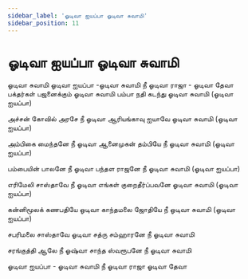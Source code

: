 ```yaml
---
sidebar_label: 'ஓடிவா ஐயப்பா ஓடிவா சுவாமி'
sidebar_position: 11
---
```


# **ஓடிவா ஐயப்பா ஓடிவா சுவாமி**


ஓடிவா சுவாமி
ஓடிவா ஐயப்பா -ஓடிவா சுவாமி நீ
ஓடிவா ராஜா - ஓடிவா தேவா
பக்தர்கள் பஜனைக்கும் ஓடிவா சுவாமி
பம்பா நதி கடந்து ஓடிவா சுவாமி (ஓடிவா ஐயப்பா)

அச்சன் கோவில் அரசே நீ ஓடிவா
ஆரியங்காவு ஐயாவே ஓடிவா சுவாமி (ஓடிவா ஐயப்பா)

அம்பிகை மைந்தனே நீ ஓடிவா
ஆனைமுகன் தம்பியே நீ ஓடிவா சுவாமி (ஓடிவா ஐயப்பா)

பம்பையின் பாலனே நீ ஓடிவா
பந்தள ராஜனே நீ ஓடிவா சுவாமி (ஓடிவா ஐயப்பா)

எரிமேலி சாஸ்தாவே நீ ஓடிவா
எங்கள் குறைதீர்ப்பவனே ஓடிவா சுவாமி (ஓடிவா ஐயப்பா)

கன்னிமூலக் கணபதியே ஓடிவா
காந்தமலை ஜோதியே நீ ஓடிவா சுவாமி (ஓடிவா ஐயப்பா)

சபரிமலை சாஸ்தாவே ஓடிவா
சத்ரு சம்ஹாரனே நீ ஓடிவா சுவாமி

சரங்குத்தி ஆலே நீ ஓஷ்வா
சாந்த ஸ்வரூபனே நீ ஓடிவா சுவாமி

ஓடிவா ஐயப்பா - ஓடிவா சுவாமி நீ
ஓடிவா ராஜா ஓடிவா தேவா


